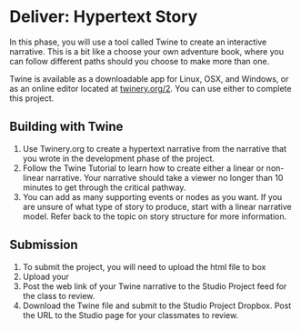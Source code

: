 # Deliver: Hypertext Story
In this phase, you will use a tool called Twine to create an interactive narrative. This is a bit like a choose your own adventure book, where you can follow different paths should you choose to make more than one.

Twine is available as a downloadable app for Linux, OSX, and Windows, or as an online editor located at [twinery.org/2](https://twinery.org/2/). You can use either to complete this project.


## Building with Twine

1. Use Twinery.org to create a hypertext narrative from the narrative that you wrote in the development phase of the project.
2. Follow the Twine Tutorial to learn how to create either a linear or non-linear narrative. Your narrative should take a viewer no longer than 10 minutes to get through the critical pathway.
3. You can add as many supporting events or nodes as you want. If you are unsure of what type of story to produce, start with a linear narrative model. Refer back to the topic on story structure for more information.

## Submission
1. To submit the project, you will need to upload the html file to box 
2. Upload your 
3. Post the web link of your Twine narrative to the Studio Project feed for the class to review.
4. Download the Twine file and submit to the Studio Project Dropbox. Post the URL to the Studio page for your classmates to review.
